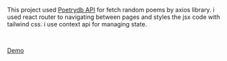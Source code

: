 This project used <a href='https://poetrydb.org'>Poetrydb API</a> for fetch random poems by axios library. i used react router to navigating between pages and styles the jsx code with tailwind css. i use context api for managing state.

<br/>

<a href='https://poems-ten.vercel.app/'>Demo</a>
